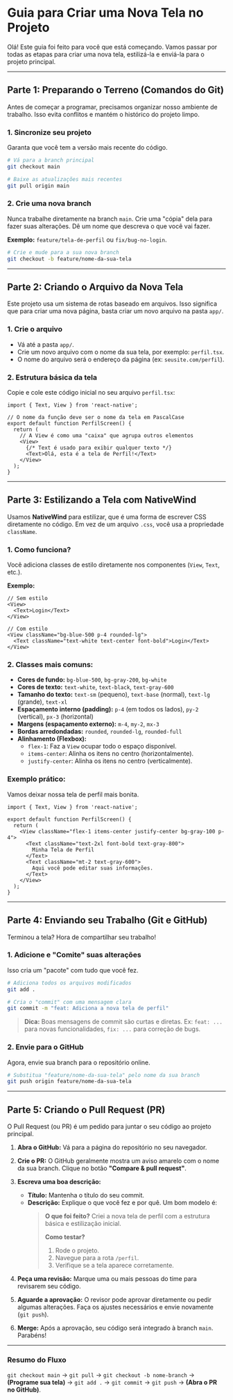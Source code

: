 # Guia para Criar uma Nova Tela no Projeto

Olá! Este guia foi feito para você que está começando. Vamos passar por todas as etapas para criar uma nova tela, estilizá-la e enviá-la para o projeto principal.

---

## Parte 1: Preparando o Terreno (Comandos do Git)

Antes de começar a programar, precisamos organizar nosso ambiente de trabalho. Isso evita conflitos e mantém o histórico do projeto limpo.

### 1. Sincronize seu projeto
Garanta que você tem a versão mais recente do código.

```bash
# Vá para a branch principal
git checkout main

# Baixe as atualizações mais recentes
git pull origin main
```

### 2. Crie uma nova branch
Nunca trabalhe diretamente na branch `main`. Crie uma "cópia" dela para fazer suas alterações. Dê um nome que descreva o que você vai fazer.

**Exemplo:** `feature/tela-de-perfil` ou `fix/bug-no-login`.

```bash
# Crie e mude para a sua nova branch
git checkout -b feature/nome-da-sua-tela
```

---

## Parte 2: Criando o Arquivo da Nova Tela

Este projeto usa um sistema de rotas baseado em arquivos. Isso significa que para criar uma nova página, basta criar um novo arquivo na pasta `app/`.

### 1. Crie o arquivo
- Vá até a pasta `app/`.
- Crie um novo arquivo com o nome da sua tela, por exemplo: `perfil.tsx`.
- O nome do arquivo será o endereço da página (ex: `seusite.com/perfil`).

### 2. Estrutura básica da tela
Copie e cole este código inicial no seu arquivo `perfil.tsx`:

```tsx
import { Text, View } from 'react-native';

// O nome da função deve ser o nome da tela em PascalCase
export default function PerfilScreen() {
  return (
    // A View é como uma "caixa" que agrupa outros elementos
    <View>
      {/* Text é usado para exibir qualquer texto */}
      <Text>Olá, esta é a tela de Perfil!</Text>
    </View>
  );
}
```

---

## Parte 3: Estilizando a Tela com NativeWind

Usamos **NativeWind** para estilizar, que é uma forma de escrever CSS diretamente no código. Em vez de um arquivo `.css`, você usa a propriedade `className`.

### 1. Como funciona?
Você adiciona classes de estilo diretamente nos componentes (`View`, `Text`, etc.).

**Exemplo:**

```tsx
// Sem estilo
<View>
  <Text>Login</Text>
</View>

// Com estilo
<View className="bg-blue-500 p-4 rounded-lg">
  <Text className="text-white text-center font-bold">Login</Text>
</View>
```

### 2. Classes mais comuns:
- **Cores de fundo:** `bg-blue-500`, `bg-gray-200`, `bg-white`
- **Cores de texto:** `text-white`, `text-black`, `text-gray-600`
- **Tamanho do texto:** `text-sm` (pequeno), `text-base` (normal), `text-lg` (grande), `text-xl`
- **Espaçamento interno (padding):** `p-4` (em todos os lados), `py-2` (vertical), `px-3` (horizontal)
- **Margens (espaçamento externo):** `m-4`, `my-2`, `mx-3`
- **Bordas arredondadas:** `rounded`, `rounded-lg`, `rounded-full`
- **Alinhamento (Flexbox):**
  - `flex-1`: Faz a `View` ocupar todo o espaço disponível.
  - `items-center`: Alinha os itens no centro (horizontalmente).
  - `justify-center`: Alinha os itens no centro (verticalmente).

### Exemplo prático:
Vamos deixar nossa tela de perfil mais bonita.

```tsx
import { Text, View } from 'react-native';

export default function PerfilScreen() {
  return (
    <View className="flex-1 items-center justify-center bg-gray-100 p-4">
      <Text className="text-2xl font-bold text-gray-800">
        Minha Tela de Perfil
      </Text>
      <Text className="mt-2 text-gray-600">
        Aqui você pode editar suas informações.
      </Text>
    </View>
  );
}
```

---

## Parte 4: Enviando seu Trabalho (Git e GitHub)

Terminou a tela? Hora de compartilhar seu trabalho!

### 1. Adicione e "Comite" suas alterações
Isso cria um "pacote" com tudo que você fez.

```bash
# Adiciona todos os arquivos modificados
git add .

# Cria o "commit" com uma mensagem clara
git commit -m "feat: Adiciona a nova tela de perfil"
```
> **Dica:** Boas mensagens de commit são curtas e diretas. Ex: `feat: ...` para novas funcionalidades, `fix: ...` para correção de bugs.

### 2. Envie para o GitHub
Agora, envie sua branch para o repositório online.

```bash
# Substitua "feature/nome-da-sua-tela" pelo nome da sua branch
git push origin feature/nome-da-sua-tela
```

---

## Parte 5: Criando o Pull Request (PR)

O Pull Request (ou PR) é um pedido para juntar o seu código ao projeto principal.

1.  **Abra o GitHub:** Vá para a página do repositório no seu navegador.
2.  **Crie o PR:** O GitHub geralmente mostra um aviso amarelo com o nome da sua branch. Clique no botão **"Compare & pull request"**.
3.  **Escreva uma boa descrição:**
    - **Título:** Mantenha o título do seu commit.
    - **Descrição:** Explique o que você fez e por quê. Um bom modelo é:
      > **O que foi feito?**
      > Criei a nova tela de perfil com a estrutura básica e estilização inicial.
      >
      > **Como testar?**
      > 1. Rode o projeto.
      > 2. Navegue para a rota `/perfil`.
      > 3. Verifique se a tela aparece corretamente.

4.  **Peça uma revisão:** Marque uma ou mais pessoas do time para revisarem seu código.
5.  **Aguarde a aprovação:** O revisor pode aprovar diretamente ou pedir algumas alterações. Faça os ajustes necessários e envie novamente (`git push`).
6.  **Merge:** Após a aprovação, seu código será integrado à branch `main`. Parabéns!

---

### Resumo do Fluxo
`git checkout main` → `git pull` → `git checkout -b nome-branch` → **(Programe sua tela)** → `git add .` → `git commit` → `git push` → **(Abra o PR no GitHub)**.